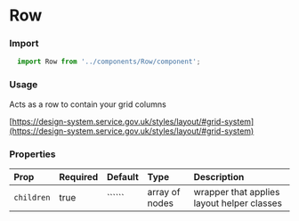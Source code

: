 Row
==========

### Import
```js
  import Row from '../components/Row/component';
```
<!-- STORY -->

### Usage

Acts as a row to contain your grid columns

[https://design-system.service.gov.uk/styles/layout/#grid-system](https://design-system.service.gov.uk/styles/layout/#grid-system)

### Properties
Prop | Required | Default | Type | Description
:--- | :------- | :------ | :--- | :----------
`children` | true | `````` | array of nodes | wrapper that applies layout helper classes